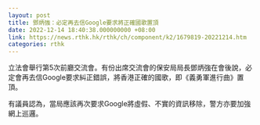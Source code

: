 ```yaml
---
layout: post
title: 鄧炳強：必定再去信Google要求將正確國歌置頂
date: 2022-12-14 18:40:38.000000000 +08:00
link: https://news.rthk.hk/rthk/ch/component/k2/1679819-20221214.htm
categories: rthk
---
```


立法會舉行第5次前廳交流會。有份出席交流會的保安局局長鄧炳強在會後說，必定會再去信Google要求糾正錯誤，將香港正確的國歌，即《義勇軍進行曲》置頂。

有議員認為，當局應該再次要求Google將虛假、不實的資訊移除，警方亦要加強網上巡邏。
